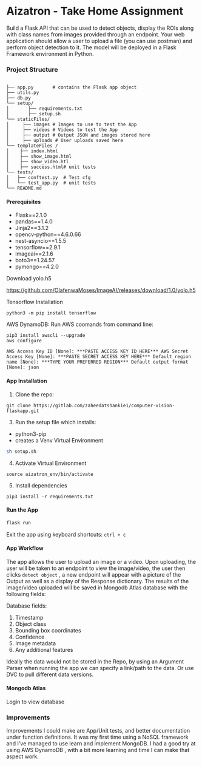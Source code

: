 # Aizatron - Take Home Assignment

Build a Flask API that can be used to detect objects, display the ROIs along with class names from
images provided through an endpoint.
Your web application should allow a user to upload a file (you can use postman) and perform object
detection to it. The model will be deployed in a Flask Framework environment in Python.

### Project Structure
```shell

├── app.py       # contains the Flask app object
├── utils.py
├── db.py
└── setup/
│       ├── requirements.txt
│       ├── setup.sh 
└── staticFiles/
│     ├── images # Images to use to test the App
│     ├── videos # Videos to test the App
│     ├── output # Output JSON and images stored here
│     ├── uploads # User uploads saved here
└── templateFiles /
│    ├── index.html
│    ├── show_image.html
│    ├── show_video.htl
│    ├── success.html# unit tests
└── tests/
│   ├── conftest.py  # Test cfg
│   └── test_app.py  # unit tests
└── README.md
```



#### Prerequisites
* Flask==2.1.0
* pandas==1.4.0
* Jinja2==3.1.2
* opencv-python==4.6.0.66
* nest-asyncio==1.5.5
* tensorflow==2.9.1
* imageai==2.1.6
* boto3==1.24.57
* pymongo==4.2.0

Download yolo.h5

https://github.com/OlafenwaMoses/ImageAI/releases/download/1.0/yolo.h5

Tensorflow Installation 

`python3 -m pip install tensorflow`

AWS DynamoDB: Run AWS coomands from command line:
```shell
pip3 install awscli --upgrade
aws configure
```

```shell
AWS Access Key ID [None]: ***PASTE ACCESS KEY ID HERE*** AWS Secret Access Key [None]: ***PASTE SECRET ACCESS KEY HERE*** Default region name [None]: ***TYPE YOUR PREFERRED REGION*** Default output format [None]: json
```

#### App Installation
1. Clone the repo:
```shell
git clone https://gitlab.com/zaheedatshankie1/computer-vision-flaskapp.git
```
3. Run the setup file which installs:
* python3-pip
* creates a Venv Virtual Environment 

```sh 
sh setup.sh
```
4. Activate Virtual Environment
```shell
source aizatron_env/bin/activate
```
5. Install dependencies
```shell
pip3 install -r requirements.txt
```

#### Run the App
```sh
flask run
```
Exit the app using keyboard shortcuts:
`ctrl + c`

#### App Workflow
The app allows the user to upload an image or a video.
Upon uploading, the user will be taken to an endpoint to view the image/video, the user then clicks `detect object` , a new endpoint will appear with a picture of the Output as well as a display of the Response dictionary. 
The results of the image/video uploaded will be saved in Mongodb Atlas database with the following fields:

Database fields:
1. Timestamp
2. Object class
3. Bounding box coordinates
4. Confidence
5. Image metadata 
6. Any additional features 

Ideally the data would not be stored in the Repo, by using an Argument Parser when running the app we can specify a link/path to the data. Or use DVC to pull different data versions. 


#### Mongodb Atlas
Login to view database

### Improvements 
Improvements I could make are App/Unit tests, and better documentation under function definitions. It was my first time using a NoSQL framework and I've managed to use learn and implement MongoDB. I had a good try at using AWS DynamoDB , with a bit more learning and time I can make that aspect work. 



